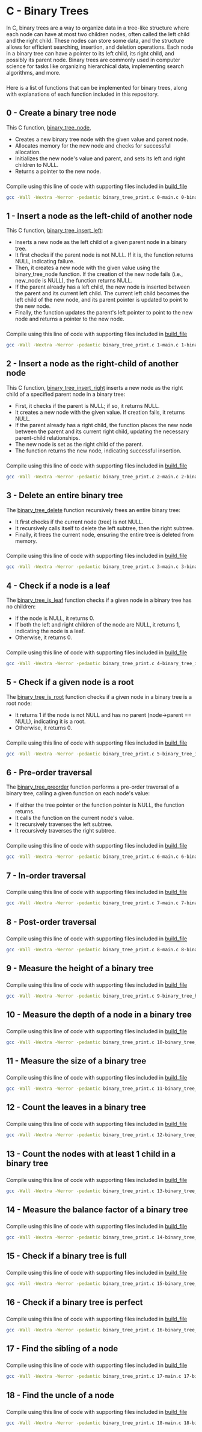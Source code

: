 # C - Binary Trees
In C, binary trees are a way to organize data in a tree-like structure where each node can have at most two children nodes, often called the left child and the right child. These nodes can store some data, and the structure allows for efficient searching, insertion, and deletion operations. Each node in a binary tree can have a pointer to its left child, its right child, and possibly its parent node. Binary trees are commonly used in computer science for tasks like organizing hierarchical data, implementing search algorithms, and more.
###
Here is a list of functions that can be implemented for binary trees, along with explanations of each function included in this repository.
## 0 - Create a binary tree node
This C function, [binary\_tree\_node](https://github.com/amirasabdu/holbertonschool-binary_trees/blob/main/0-binary_tree_node.c),
- Creates a new binary tree node with the given value and parent node.
- Allocates memory for the new node and checks for successful allocation.
- Initializes the new node's value and parent, and sets its left and right children to NULL.
- Returns a pointer to the new node.
###
Compile using this line of code with supporting files included in [build\_file](https://github.com/amirasabdu/holbertonschool-binary_trees/tree/main/build_files)
```sh
gcc -Wall -Wextra -Werror -pedantic binary_tree_print.c 0-main.c 0-binary_tree_node.c -o 0-node
```
## 1 - Insert a node as the left-child of another node
This C function, [binary\_tree\_insert\_left](https://github.com/amirasabdu/holbertonschool-binary_trees/blob/main/1-binary_tree_insert_left.c):
- Inserts a new node as the left child of a given parent node in a binary tree.
- It first checks if the parent node is not NULL. If it is, the function returns NULL, indicating failure.
- Then, it creates a new node with the given value using the binary\_tree\_node function. If the creation of the new node fails (i.e., new\_node is NULL), the function returns NULL.
- If the parent already has a left child, the new node is inserted between the parent and its current left child. The current left child becomes the left child of the new node, and its parent pointer is updated to point to the new node.
- Finally, the function updates the parent's left pointer to point to the new node and returns a pointer to the new node.
###
Compile using this line of code with supporting files included in [build\_file](https://github.com/amirasabdu/holbertonschool-binary_trees/tree/main/build_files)
```sh
gcc -Wall -Wextra -Werror -pedantic binary_tree_print.c 1-main.c 1-binary_tree_insert_left.c 0-binary_tree_node.c -o 1-left
```
## 2 - Insert a node as the right-child of another node
This C function, [binary\_tree\_insert\_right](https://github.com/amirasabdu/holbertonschool-binary_trees/blob/main/2-binary_tree_insert_right.c) inserts a new node as the right child of a specified parent node in a binary tree:
- First, it checks if the parent is NULL; if so, it returns NULL.
- It creates a new node with the given value. If creation fails, it returns NULL.
- If the parent already has a right child, the function places the new node between the parent and its current right child, updating the necessary parent-child relationships.
- The new node is set as the right child of the parent.
- The function returns the new node, indicating successful insertion.
###
Compile using this line of code with supporting files included in [build\_file](https://github.com/amirasabdu/holbertonschool-binary_trees/tree/main/build_files)
```sh
gcc -Wall -Wextra -Werror -pedantic binary_tree_print.c 2-main.c 2-binary_tree_insert_right.c 0-binary_tree_node.c -o 2-right
```
## 3 - Delete an entire binary tree
The [binary\_tree\_delete](https://github.com/amirasabdu/holbertonschool-binary_trees/blob/main/3-binary_tree_delete.c) function recursively frees an entire binary tree:
- It first checks if the current node (tree) is not NULL.
- It recursively calls itself to delete the left subtree, then the right subtree.
- Finally, it frees the current node, ensuring the entire tree is deleted from memory.
###
Compile using this line of code with supporting files included in [build\_file](https://github.com/amirasabdu/holbertonschool-binary_trees/tree/main/build_files)
```sh
gcc -Wall -Wextra -Werror -pedantic binary_tree_print.c 3-main.c 3-binary_tree_delete.c 0-binary_tree_node.c 2-binary_tree_insert_right.c -o 3-del
```
## 4 - Check if a node is a leaf
The [binary\_tree\_is\_leaf](https://github.com/amirasabdu/holbertonschool-binary_trees/blob/main/4-binary_tree_is_leaf.c) function checks if a given node in a binary tree has no children:
- If the node is NULL, it returns 0.
- If both the left and right children of the node are NULL, it returns 1, indicating the node is a leaf.
- Otherwise, it returns 0.
###
Compile using this line of code with supporting files included in [build\_file](https://github.com/amirasabdu/holbertonschool-binary_trees/tree/main/build_files)
```sh
gcc -Wall -Wextra -Werror -pedantic binary_tree_print.c 4-binary_tree_is_leaf.c 4-main.c 0-binary_tree_node.c 2-binary_tree_insert_right.c -o 4-leaf
```
## 5 - Check if a given node is a root
The [binary\_tree\_is\_root](https://github.com/amirasabdu/holbertonschool-binary_trees/blob/main/5-binary_tree_is_root.c) function checks if a given node in a binary tree is a root node:
- It returns 1 if the node is not NULL and has no parent (node-\>parent == NULL), indicating it is a root.
- Otherwise, it returns 0.
###
Compile using this line of code with supporting files included in [build\_file](https://github.com/amirasabdu/holbertonschool-binary_trees/tree/main/build_files)
```sh
gcc -Wall -Wextra -Werror -pedantic binary_tree_print.c 5-binary_tree_is_root.c 5-main.c 0-binary_tree_node.c 2-binary_tree_insert_right.c -o 5-root
```
## 6 - Pre-order traversal

The [binary\_tree\_preorder](https://github.com/amirasabdu/holbertonschool-binary_trees/blob/main/6-binary_tree_preorder.c) function performs a pre-order traversal of a binary tree, calling a given function on each node's value:
- If either the tree pointer or the function pointer is NULL, the function returns.
- It calls the function on the current node's value.
- It recursively traverses the left subtree.
- It recursively traverses the right subtree.
###
Compile using this line of code with supporting files included in [build\_file](https://github.com/amirasabdu/holbertonschool-binary_trees/tree/main/build_files)
```sh
gcc -Wall -Wextra -Werror -pedantic binary_tree_print.c 6-main.c 6-binary_tree_preorder.c 0-binary_tree_node.c -o 6-pre
```
## 7 - In-order traversal
###
Compile using this line of code with supporting files included in [build\_file](https://github.com/amirasabdu/holbertonschool-binary_trees/tree/main/build_files)
```sh
gcc -Wall -Wextra -Werror -pedantic binary_tree_print.c 7-main.c 7-binary_tree_inorder.c 0-binary_tree_node.c -o 7-in
```
## 8 - Post-order traversal
###
Compile using this line of code with supporting files included in [build\_file](https://github.com/amirasabdu/holbertonschool-binary_trees/tree/main/build_files)
```sh
gcc -Wall -Wextra -Werror -pedantic binary_tree_print.c 8-main.c 8-binary_tree_postorder.c 0-binary_tree_node.c -o 8-post
```
## 9 - Measure the height of a binary tree
###
Compile using this line of code with supporting files included in [build\_file](https://github.com/amirasabdu/holbertonschool-binary_trees/tree/main/build_files)
```sh
gcc -Wall -Wextra -Werror -pedantic binary_tree_print.c 9-binary_tree_height.c 9-main.c 0-binary_tree_node.c 2-binary_tree_insert_right.c -o 9-height
```
## 10 - Measure the depth of a node in a binary tree
###
Compile using this line of code with supporting files included in [build\_file](https://github.com/amirasabdu/holbertonschool-binary_trees/tree/main/build_files)
```sh
gcc -Wall -Wextra -Werror -pedantic binary_tree_print.c 10-binary_tree_depth.c 10-main.c 0-binary_tree_node.c 2-binary_tree_insert_right.c -o 10-depth
```
## 11 - Measure the size of a binary tree
###
Compile using this line of code with supporting files included in [build\_file](https://github.com/amirasabdu/holbertonschool-binary_trees/tree/main/build_files)
```sh
gcc -Wall -Wextra -Werror -pedantic binary_tree_print.c 11-binary_tree_size.c 11-main.c 0-binary_tree_node.c 2-binary_tree_insert_right.c -o 11-size
```
## 12 - Count the leaves in a binary tree
###
Compile using this line of code with supporting files included in [build\_file](https://github.com/amirasabdu/holbertonschool-binary_trees/tree/main/build_files)
```sh
gcc -Wall -Wextra -Werror -pedantic binary_tree_print.c 12-binary_tree_leaves.c 12-main.c 0-binary_tree_node.c 2-binary_tree_insert_right.c -o 12-leaves
```
## 13 - Count the nodes with at least 1 child in a binary tree
###
Compile using this line of code with supporting files included in [build\_file](https://github.com/amirasabdu/holbertonschool-binary_trees/tree/main/build_files)
```sh
gcc -Wall -Wextra -Werror -pedantic binary_tree_print.c 13-binary_tree_nodes.c 13-main.c 0-binary_tree_node.c 2-binary_tree_insert_right.c -o 13-nodes
```
## 14 - Measure the balance factor of a binary tree
###
Compile using this line of code with supporting files included in [build\_file](https://github.com/amirasabdu/holbertonschool-binary_trees/tree/main/build_files)
```sh
gcc -Wall -Wextra -Werror -pedantic binary_tree_print.c 14-binary_tree_balance.c 14-main.c 0-binary_tree_node.c 2-binary_tree_insert_right.c 1-binary_tree_insert_left.c -o 14-balance
```
## 15 - Check if a binary tree is full
###
Compile using this line of code with supporting files included in [build\_file](https://github.com/amirasabdu/holbertonschool-binary_trees/tree/main/build_files)
```sh
gcc -Wall -Wextra -Werror -pedantic binary_tree_print.c 15-binary_tree_is_full.c 15-main.c 0-binary_tree_node.c 2-binary_tree_insert_right.c -o 15-full
```
## 16 - Check if a binary tree is perfect
###
Compile using this line of code with supporting files included in [build\_file](https://github.com/amirasabdu/holbertonschool-binary_trees/tree/main/build_files)
```sh
gcc -Wall -Wextra -Werror -pedantic binary_tree_print.c 16-binary_tree_is_perfect.c 16-main.c 0-binary_tree_node.c 2-binary_tree_insert_right.c -o 16-perfect
```
## 17 - Find the sibling of a node
###
Compile using this line of code with supporting files included in [build\_file](https://github.com/amirasabdu/holbertonschool-binary_trees/tree/main/build_files)
```sh
gcc -Wall -Wextra -Werror -pedantic binary_tree_print.c 17-main.c 17-binary_tree_sibling.c 0-binary_tree_node.c -o 17-sibling
```
## 18 - Find the uncle of a node
###
Compile using this line of code with supporting files included in [build\_file](https://github.com/amirasabdu/holbertonschool-binary_trees/tree/main/build_files)
```sh
gcc -Wall -Wextra -Werror -pedantic binary_tree_print.c 18-main.c 18-binary_tree_uncle.c 0-binary_tree_node.c -o 18-uncle
```
